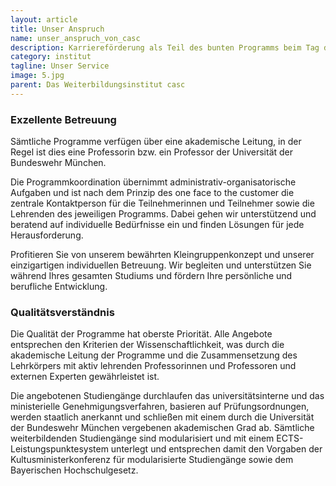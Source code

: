 ```yaml
---
layout: article
title: Unser Anspruch
name: unser_anspruch_von_casc
description: Karriereförderung als Teil des bunten Programms beim Tag der offenen Tür auf dem Campus der Universität der Bundeswehr München am 11. Juni 2016.
category: institut
tagline: Unser Service
image: 5.jpg
parent: Das Weiterbildungsinstitut casc
---
```



### Exzellente Betreuung

Sämtliche Programme verfügen über eine akademische Leitung, in der Regel ist dies eine Professorin bzw. ein Professor der Universität der Bundeswehr München.

Die Programmkoordination übernimmt administrativ-organisatorische Aufgaben und ist nach dem Prinzip des one face to the customer die zentrale Kontaktperson für die Teilnehmerinnen und Teilnehmer sowie die Lehrenden des jeweiligen Programms. Dabei gehen wir unterstützend und beratend auf individuelle Bedürfnisse ein und finden Lösungen für jede Herausforderung.

Profitieren Sie von unserem bewährten Kleingruppenkonzept und unserer einzigartigen individuellen Betreuung. Wir begleiten und unterstützen Sie während Ihres gesamten Studiums und fördern Ihre persönliche und berufliche Entwicklung.

### Qualitätsverständnis

Die Qualität der Programme hat oberste Priorität. Alle Angebote entsprechen den Kriterien der Wissenschaftlichkeit, was durch die akademische Leitung der Programme und die Zusammensetzung des Lehrkörpers mit aktiv lehrenden Professorinnen und Professoren und externen Experten gewährleistet ist.

Die angebotenen Studiengänge durchlaufen das universitätsinterne und das ministerielle Genehmigungsverfahren, basieren auf Prüfungsordnungen, werden staatlich anerkannt und schließen mit einem durch die Universität der Bundeswehr München vergebenen akademischen Grad ab. Sämtliche weiterbildenden Studiengänge sind modularisiert und mit einem ECTS-Leistungspunktesystem unterlegt und entsprechen damit den Vorgaben der Kultusministerkonferenz für modularisierte Studiengänge sowie dem Bayerischen Hochschulgesetz. 
